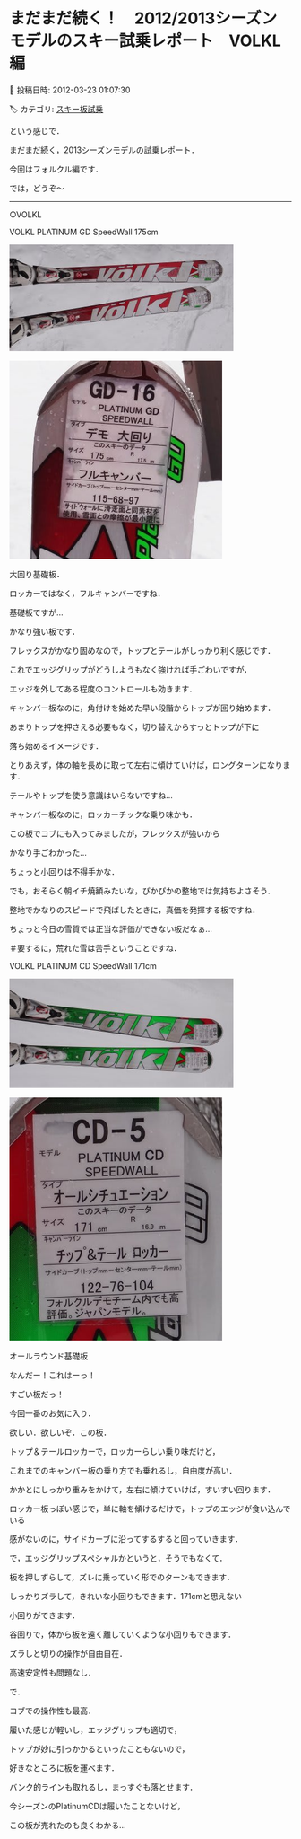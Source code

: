 # まだまだ続く！　2012/2013シーズンモデルのスキー試乗レポート　VOLKL編

📅 投稿日時: 2012-03-23 01:07:30

🏷️ カテゴリ: [スキー板試乗](c0bd8048615710cee890e403a36cc9a2b.md)

という感じで．





まだまだ続く，2013シーズンモデルの試乗レポート．


今回はフォルクル編です．





では，どうぞ～





----


[]()


○VOLKL





VOLKL PLATINUM GD SpeedWall 175cm




![f8e4f7a288c9f6b711f77aa2cfd32939.jpg](images/f8e4f7a288c9f6b711f77aa2cfd32939.jpg)






![8766aaf99e761fe1a8c9fdb741e8aa2f.jpg](images/8766aaf99e761fe1a8c9fdb741e8aa2f.jpg)




大回り基礎板．


ロッカーではなく，フルキャンバーですね．


基礎板ですが…


かなり強い板です．


フレックスがかなり固めなので，トップとテールがしっかり利く感じです．


これでエッジグリップがどうしようもなく強ければ手ごわいですが，


エッジを外してある程度のコントロールも効きます．


キャンバー板なのに，角付けを始めた早い段階からトップが回り始めます．


あまりトップを押さえる必要もなく，切り替えからすっとトップが下に


落ち始めるイメージです．


とりあえず，体の軸を長めに取って左右に傾けていけば，ロングターンになります．


テールやトップを使う意識はいらないですね…


キャンバー板なのに，ロッカーチックな乗り味かも．


この板でコブにも入ってみましたが，フレックスが強いから


かなり手ごわかった…


ちょっと小回りは不得手かな．


でも，おそらく朝イチ焼額みたいな，ぴかぴかの整地では気持ちよさそう．


整地でかなりのスピードで飛ばしたときに，真価を発揮する板ですね．


ちょっと今日の雪質では正当な評価ができない板だなぁ…


＃要するに，荒れた雪は苦手ということですね．





[]()





VOLKL PLATINUM CD SpeedWall 171cm




![7804f4edc0fbe22f5bb663cf0a087f09.jpg](images/7804f4edc0fbe22f5bb663cf0a087f09.jpg)






![5b9b6b8bcb680dd4d78b963e9fcc95c3.jpg](images/5b9b6b8bcb680dd4d78b963e9fcc95c3.jpg)




オールラウンド基礎板


なんだー！これはーっ！


すごい板だっ！


今回一番のお気に入り．


欲しい．欲しいぞ．この板．


トップ＆テールロッカーで，ロッカーらしい乗り味だけど，


これまでのキャンバー板の乗り方でも乗れるし，自由度が高い．


かかとにしっかり重みをかけて，左右に傾けていけば，すいすい回ります．


ロッカー板っぽい感じで，単に軸を傾けるだけで，トップのエッジが食い込んでいる


感がないのに，サイドカーブに沿ってするすると回っていきます．


で，エッジグリップスペシャルかというと，そうでもなくて．


板を押しずらして，ズレに乗っていく形でのターンもできます．


しっかりズラして，きれいな小回りもできます．171cmと思えない


小回りができます．


谷回りで，体から板を遠く離していくような小回りもできます．


ズラしと切りの操作が自由自在．


高速安定性も問題なし．


で．


コブでの操作性も最高．


履いた感じが軽いし，エッジグリップも適切で，


トップが妙に引っかかるといったこともないので，


好きなところに板を運べます．


バンク的ラインも取れるし，まっすぐも落とせます．





今シーズンのPlatinumCDは履いたことないけど，


この板が売れたのも良くわかる…
